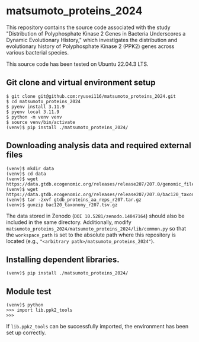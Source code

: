# matsumoto_proteins_2024
This repository contains the  source code associated with the study "Distribution of Polyphosphate Kinase 2 Genes in Bacteria Underscores a Dynamic Evolutionary History," which investigates the distribution and evolutionary history of Polyphosphate Kinase 2 (PPK2) genes across various bacterial species.

This source code has been tested on Ubuntu 22.04.3 LTS.

## Git clone and virtual environment setup
```
$ git clone git@github.com:ryusei116/matsumoto_proteins_2024.git
$ cd matsumoto_proteins_2024
$ pyenv install 3.11.9
$ pyenv local 3.11.9
$ python -m venv venv
$ source venv/bin/activate
(venv)$ pip install ./matsumoto_proteins_2024/
```
## Downloading analysis data and required external files
```
(venv)$ mkdir data
(venv)$ cd data
(venv)$ wget https://data.gtdb.ecogenomic.org/releases/release207/207.0/genomic_files_reps/gtdb_proteins_aa_reps_r207.tar.gz
(venv)$ wget https://data.gtdb.ecogenomic.org/releases/release207/207.0/bac120_taxonomy_r207.tsv.gz
(venv)$ tar -zxvf gtdb_proteins_aa_reps_r207.tar.gz
(venv)$ gunzip bac120_taxonomy_r207.tsv.gz
```
The data stored in Zenodo (`DOI 10.5281/zenodo.14047164`) should also be included in the same directory. Additionally, modify `matsumoto_proteins_2024/matsumoto_proteins_2024/lib/common.py` so that the `workspace_path` is set to the absolute path where this repository is located (e.g., `"<arbitrary path>/matsumoto_proteins_2024"`).

##  Installing dependent libraries.
```
(venv)$ pip install ./matsumoto_proteins_2024/
```

## Module test
```
(venv)$ python
>>> import lib.ppk2_tools
>>>
```
If `lib.ppk2_tools` can be successfully imported, the environment has been set up correctly.
